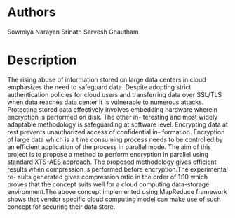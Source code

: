 Authors
=======
Sowmiya Narayan Srinath
Sarvesh Ghautham

Description 
===========

The rising abuse of information stored on large data centers in cloud emphasizes
the need to safeguard data. Despite adopting strict authentication policies for
cloud users and transferring data over SSL/TLS when data reaches data center
it is vulnerable to numerous attacks. Protecting stored data effectively involves
embedding hardware wherein encryption is performed on disk. The other in-
teresting and most widely adaptable methodology is safeguarding at software
level. Encrypting data at rest prevents unauthorized access of confidential in-
formation. Encryption of large data which is a time consuming process needs
to be controlled by an efficient application of the process in parallel mode. The
aim of this project is to propose a method to perform encryption in parallel
using standard XTS-AES approach. The proposed methodology gives efficient
results when compression is performed before encryption.The experimental re-
sults generated gives compression ratio in the order of 1:10 which proves that the
concept suits well for a cloud computing data-storage environment.The above
concept implemented using MapReduce framework shows that vendor specific
cloud computing model can make use of such concept for securing their data
store.
